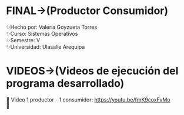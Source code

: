 # FINAL->(Productor Consumidor)
✨Hecho por: Valeria Goyzueta Torres\
✨Curso: Sistemas Operativos\
✨Semestre: V\
✨Universidad: Ulasalle Arequipa

# VIDEOS->(Videos de ejecución del programa desarrollado)
🎇 Video 1 productor - 1 consumidor: https://youtu.be/fmK9coxFvMo \
🎇
